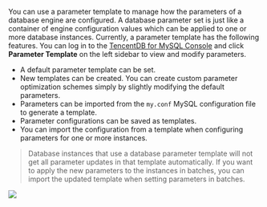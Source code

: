 You can use a parameter template to manage how the parameters of a database engine are configured. A database parameter set is just like a container of engine configuration values which can be applied to one or more database instances.
Currently, a parameter template has the following features. You can log in to the [TencentDB for MySQL Console](https://console.cloud.tencent.com/cdb) and click **Parameter Template** on the left sidebar to view and modify parameters.
- A default parameter template can be set.
- New templates can be created. You can create custom parameter optimization schemes simply by slightly modifying the default parameters.
- Parameters can be imported from the `my.conf` MySQL configuration file to generate a template.
- Parameter configurations can be saved as templates.
- You can import the configuration from a template when configuring parameters for one or more instances.
>Database instances that use a database parameter template will not get all parameter updates in that template automatically. If you want to apply the new parameters to the instances in batches, you can import the updated template when setting parameters in batches.


![](https://main.qcloudimg.com/raw/f2f53de2288693a4630082c9bc4ef9dd.png)

